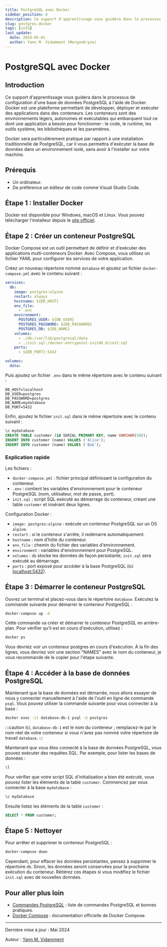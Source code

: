 ```yaml
---
title: PostgreSQL avec Docker
sidebar_position: 4
description: Ce support d'apprentissage vous guidera dans le processus de configuration d'une base de données PostgreSQL à l'aide de Docker.
slug: postgres-docker
tags: [info]
last_update:
  date: 2024-05-01
  author: Yann M. Vidamment (MorganKryze)
---
```


# PostgreSQL avec Docker

## Introduction

Ce support d'apprentissage vous guidera dans le processus de configuration d'une base de données PostgreSQL à l'aide de Docker. Docker est une plateforme permettant de développer, déployer et exécuter des applications dans des conteneurs. Les conteneurs sont des environnements légers, autonomes et exécutables qui embarquent tout ce dont une application a besoin pour fonctionner : le code, le runtime, les outils système, les bibliothèques et les paramètres.

Docker sera particulièrement pratique par rapport à une installation traditionnelle de PostgreSQL, car il vous permettra d'exécuter la base de données dans un environnement isolé, sans avoir à l'installer sur votre machine.

## Prérequis

- Un ordinateur.
- De préférence un éditeur de code comme Visual Studio Code.

## Étape 1 : Installer Docker

Docker est disponible pour Windows, macOS et Linux. Vous pouvez télécharger l'installeur depuis le [site officiel](https://www.docker.com/products/docker-desktop).

## Étape 2 : Créer un conteneur PostgreSQL

Docker Compose est un outil permettant de définir et d'exécuter des applications multi-conteneurs Docker. Avec Compose, vous utilisez un fichier YAML pour configurer les services de votre application.

Créez un nouveau répertoire nommé `database` et ajoutez un fichier `docker-compose.yml` avec le contenu suivant :

```yaml
services:
  db:
    image: postgres:alpine
    restart: always
    hostname: ${DB_HOST}
    env_file:
      - .env
    environment:
      POSTGRES_USER: ${DB_USER}
      POSTGRES_PASSWORD: ${DB_PASSWORD}
      POSTGRES_DB: ${DB_NAME}
    volumes:
      - ./db:/var/lib/postgresql/data
      - ./init.sql:/docker-entrypoint-initdb.d/init.sql
    ports:
      - ${DB_PORT}:5432

volumes:
  data:
```

Puis ajoutez un fichier `.env` dans le même répertoire avec le contenu suivant :

```env
DB_HOST=localhost
DB_USER=postgres
DB_PASSWORD=postgres
DB_NAME=mydatabase
DB_PORT=5432
```

Enfin, ajoutez le fichier `init.sql` dans le même répertoire avec le contenu suivant :

```sql
\c mydatabase
CREATE TABLE customer (id SERIAL PRIMARY KEY, name VARCHAR(50));
INSERT INTO customer (name) VALUES ('Alice');
INSERT INTO customer (name) VALUES ('Bob');
```

### Explication rapide

Les fichiers :

- `docker-compose.yml` : fichier principal définissant la configuration du conteneur.
- `.env` : contient les variables d'environnement pour le conteneur PostgreSQL (nom, utilisateur, mot de passe, port).
- `init.sql` : script SQL exécuté au démarrage du conteneur, créant une table `customer` et insérant deux lignes.

Configuration Docker :

- `image: postgres:alpine` : exécute un conteneur PostgreSQL sur un OS `alpine`.
- `restart` : si le conteneur s'arrête, il redémarre automatiquement.
- `hostname` : nom d'hôte du conteneur.
- `env_file` : chemin du fichier des variables d'environnement.
- `environment` : variables d'environnement pour PostgreSQL.
- `volumes` : `db` stocke les données de façon persistante, `init.sql` sera exécuté au démarrage.
- `ports` : port exposé pour accéder à la base PostgreSQL (ici [localhost:5432](http://localhost:5432)).

## Étape 3 : Démarrer le conteneur PostgreSQL

Ouvrez un terminal et placez-vous dans le répertoire `database`. Exécutez la commande suivante pour démarrer le conteneur PostgreSQL :

```bash
docker-compose up -d
```

Cette commande va créer et démarrer le conteneur PostgreSQL en arrière-plan. Pour vérifier qu'il est en cours d'exécution, utilisez :

```bash
docker ps
```

Vous devriez voir un conteneur postgres en cours d'exécution. À la fin des lignes, vous devriez voir une section "NAMES" avec le nom du conteneur, je vous recommande de le copier pour l'étape suivante.

## Étape 4 : Accéder à la base de données PostgreSQL

Maintenant que la base de données est démarrée, nous allons essayer de nous y connecter manuellement à l'aide de l'outil en ligne de commande `psql`. Vous pouvez utiliser la commande suivante pour vous connecter à la base :

```bash
docker exec -it database-db-1 psql -U postgres
```

:::caution
Ici, `database-db-1` est le nom du conteneur ; remplacez-le par le nom réel de votre conteneur si vous n'avez pas nommé votre répertoire de travail `database`.
:::

Maintenant que vous êtes connecté à la base de données PostgreSQL, vous pouvez exécuter des requêtes SQL. Par exemple, pour lister les bases de données :

```sql
\l
```

Pour vérifier que votre script SQL d'initialisation a bien été exécuté, vous pouvez lister les éléments de la table `customer`. Commencez par vous connecter à la base `mydatabase` :

```sql
\c mydatabase
```

Ensuite listez les éléments de la table `customer` :

```sql
SELECT * FROM customer;
```

## Étape 5 : Nettoyer

Pour arrêter et supprimer le conteneur PostgreSQL :

```bash
docker-compose down
```

Cependant, pour effacer les données persistantes, pensez à supprimer le répertoire `db`. Sinon, les données seront conservées pour la prochaine exécution du conteneur. Réitérez ces étapes si vous modifiez le fichier `init.sql` avec de nouvelles données.

## Pour aller plus loin

- [Commandes PostgreSQL](https://tomcam.github.io/postgres/) : liste de commandes PostgreSQL et bonnes pratiques.
- [Docker Compose](https://docs.docker.com/compose/) : documentation officielle de Docker Compose.

---

Dernière mise à jour : Mai 2024

Auteur : [Yann M. Vidamment](https://github.com/MorganKryze)
